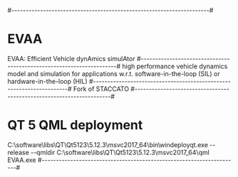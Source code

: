 #---------------------------------------------------------------------#
# EVAA
EVAA: Efficient Vehicle dynAmics simulAtor
#---------------------------------------------------------------------#
high performance vehicle dynamics model and simulation for applications 
w.r.t. software-in-the-loop (SIL) or hardware-in-the-loop (HIL)
#---------------------------------------------------------------------#
Fork of STACCATO
#---------------------------------------------------------------------#
# QT 5 QML deployment
C:\software\libs\QT\Qt5123\5.12.3\msvc2017_64\bin\windeployqt.exe --release --qmldir C:\software\libs\QT\Qt5123\5.12.3\msvc2017_64\qml EVAA.exe
#---------------------------------------------------------------------#